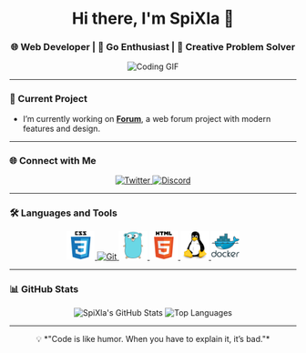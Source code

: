 <h1 align="center">Hi there, I'm SpiXla 👋</h1>
<h3 align="center">🌐 Web Developer | 🐹 Go Enthusiast | 🎨 Creative Problem Solver</h3>

<div align="center">
  <img src="https://media.giphy.com/media/qgQUggAC3Pfv687qPC/giphy.gif" alt="Coding GIF" width="600" />
</div>

---

### 🔭 Current Project
- I’m currently working on [**Forum**](https://github.com/SpiXla/forumm), a web forum project with modern features and design.

---

### 🌐 Connect with Me  
<p align="center">
  <a href="https://twitter.com/msi7dnjal" target="blank">
    <img src="https://raw.githubusercontent.com/rahuldkjain/github-profile-readme-generator/master/src/images/icons/Social/twitter.svg" alt="Twitter" height="30" width="40" />
  </a>
  <a href="https://discord.com/users/1162127790867497092" target="blank">
    <img src="https://raw.githubusercontent.com/rahuldkjain/github-profile-readme-generator/master/src/images/icons/Social/discord.svg" alt="Discord" height="30" width="40" />
  </a>
</p>

---

### 🛠️ Languages and Tools  
<p align="center">
  <a href="https://www.w3schools.com/css/" target="_blank" rel="noreferrer">
    <img src="https://raw.githubusercontent.com/devicons/devicon/master/icons/css3/css3-original-wordmark.svg" alt="CSS3" width="50" height="50" />
  </a>
  <a href="https://git-scm.com/" target="_blank" rel="noreferrer">
    <img src="https://www.vectorlogo.zone/logos/git-scm/git-scm-icon.svg" alt="Git" width="50" height="50" />
  </a>
  <a href="https://golang.org" target="_blank" rel="noreferrer">
    <img src="https://raw.githubusercontent.com/devicons/devicon/master/icons/go/go-original.svg" alt="Go" width="50" height="50" />
  </a>
  <a href="https://www.w3.org/html/" target="_blank" rel="noreferrer">
    <img src="https://raw.githubusercontent.com/devicons/devicon/master/icons/html5/html5-original-wordmark.svg" alt="HTML5" width="50" height="50" />
  </a>
  <a href="https://www.linux.org/" target="_blank" rel="noreferrer">
    <img src="https://raw.githubusercontent.com/devicons/devicon/master/icons/linux/linux-original.svg" alt="Linux" width="50" height="50" />
  </a>
  <a href="https://www.docker.com/" target="_blank" rel="noreferrer">
    <img src="https://raw.githubusercontent.com/devicons/devicon/master/icons/docker/docker-original-wordmark.svg" alt="Docker" width="50" height="50" />
  </a>
</p>

---

### 📊 GitHub Stats  
<div align="center">
  <img src="https://github-readme-stats.vercel.app/api?username=SpiXla&show_icons=true&theme=radical" alt="SpiXla's GitHub Stats" width="450" />
  <img src="https://github-readme-stats.vercel.app/api/top-langs/?username=SpiXla&layout=compact&theme=radical" alt="Top Languages" width="350" />
</div>

---

<div align="center">
  💡 *"Code is like humor. When you have to explain it, it’s bad."*  
</div>
